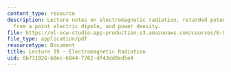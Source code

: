 ```yaml
---
content_type: resource
description: Lecture notes on electromagnetic radiation, retarded potentials, radiation
  from a point electric dipole, and power density.
file: https://ol-ocw-studio-app-production.s3.amazonaws.com/courses/6-013-electromagnetics-and-applications-fall-2005/8b731926b8ec68447762df43dd0ed5e4_lec19.pdf
file_type: application/pdf
resourcetype: Document
title: Lecture 19 - Electromagnetic Radiation
uid: 8b731926-b8ec-6844-7762-df43dd0ed5e4
---
```

